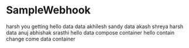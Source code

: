 # SampleWebhook
harsh
you
getting
hello
data
data
akhilesh
sandy
data
akash
shreya
harsh
data
anuj
abhishak
srasthi
hello
data
compose
container
hello
contain
change
come
data
container
